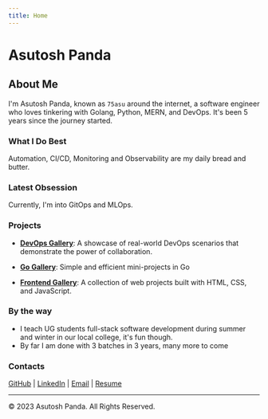 ```yaml
---
title: Home
---
```


# Asutosh Panda

## About Me

I'm Asutosh Panda, known as `75asu` around the internet, a software engineer who loves tinkering with Golang, Python, MERN, and DevOps. It's been 5 years since the journey started.

### What I Do Best 

Automation, CI/CD, Monitoring and Observability are my daily bread and butter. 

### Latest Obsession 

Currently, I'm into GitOps and MLOps.

### Projects

- **[DevOps Gallery](https://github.com/exitAsutosh/devops-gallery)**: A showcase of real-world DevOps scenarios that demonstrate the power of collaboration.

- **[Go Gallery](https://github.com/exitAsutosh/go-gallery)**: Simple and efficient mini-projects in Go 

- **[Frontend Gallery](https://github.com/exitAsutosh/frontend-gallery)**: A collection of web projects built with HTML, CSS, and JavaScript.

### By the way

- I teach UG students full-stack software development during summer and winter in our local college, it's fun though.
- By far I am done with 3 batches in 3 years, many more to come


### Contacts

[GitHub](https://github.com/75asu) | [LinkedIn](https://www.linkedin.com/in/75asu) | [Email](mailto:asutosh.pda@gmail.com) | [Resume](https://drive.google.com/file/d/1GF-JgK3q4zA50aGfqbkKSx8PfZw3dorx/view?usp=sharing)


---

© 2023 Asutosh Panda. All Rights Reserved.
